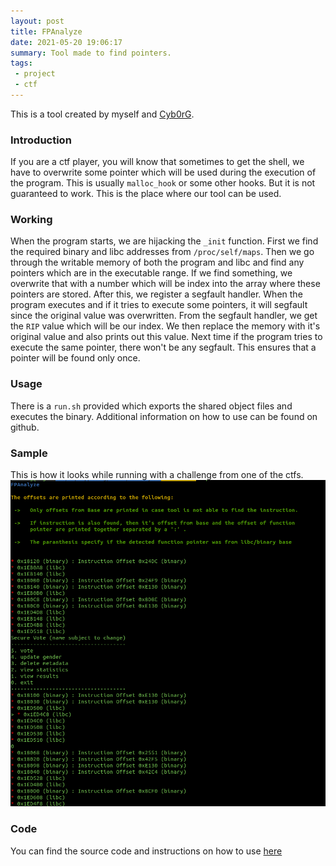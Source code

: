 ```yaml
---
layout: post
title: FPAnalyze
date: 2021-05-20 19:06:17
summary: Tool made to find pointers.
tags:
 - project
 - ctf
---
```


This is a tool created by myself and [Cyb0rG](https://twitter.com/_Cyb0rG).

### Introduction

If you are a ctf player, you will know that sometimes to get the shell, we have to overwrite some pointer
which will be used during the execution of the program. This is usually `malloc_hook` or some other hooks.
But it is not guaranteed to work. This is the place where our tool can be used.

### Working

When the program starts, we are hijacking the `_init` function. First we find the required binary and libc
addresses from `/proc/self/maps`. Then we go through the writable memory of both the program and libc
and find any pointers which are in the executable range. If we find something, we overwrite that with
a number which will be index into the array where these pointers are stored.
After this, we register a segfault handler. When the program executes and if it tries to execute some
pointers, it will segfault since the original value was overwritten. From the segfault handler,
we get the `RIP` value which will be our index. We then replace the memory with it's original value and 
also prints out this value. Next time if the program tries to execute the same pointer, there won't be
any segfault. This ensures that a pointer will be found only once.

### Usage

There is a `run.sh` provided which exports the shared object files and executes the binary. Additional
information on how to use can be found on github.

### Sample

This is how it looks while running with a challenge from one of the ctfs.  
![sample](/imgs/fpanalyze/sample.png)

### Code

You can find the source code and instructions on how to use [here](https://github.com/teambi0s/FPAnalyze)
